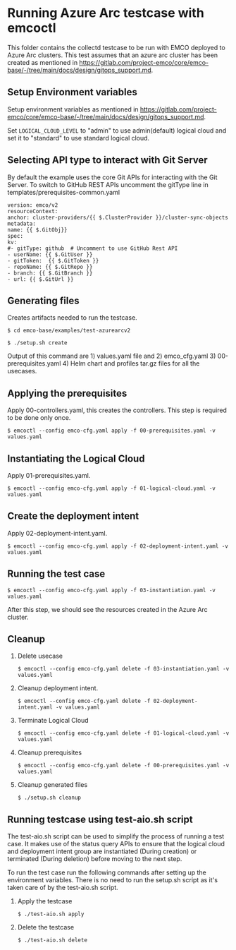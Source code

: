 [//]: # "SPDX-License-Identifier: Apache-2.0"
[//]: # "Copyright (c) 2020-2022 Intel Corporation"

# Running Azure Arc testcase with emcoctl

This folder contains the collectd testcase to be run with EMCO deployed to Azure Arc clusters. This test assumes that an azure arc cluster has been created as mentioned in https://gitlab.com/project-emco/core/emco-base/-/tree/main/docs/design/gitops_support.md.


## Setup Environment variables

Setup environment variables as mentioned in https://gitlab.com/project-emco/core/emco-base/-/tree/main/docs/design/gitops_support.md.

Set `LOGICAL_CLOUD_LEVEL` to "admin" to use admin(default) logical cloud and set it to "standard" to use standard logical cloud.

## Selecting API type to interact with Git Server
By default the example uses the core Git APIs for interacting with the Git Server. To switch to GitHub REST APIs uncomment the gitType line in templates/prerequisites-common.yaml

```
version: emco/v2
resourceContext:
anchor: cluster-providers/{{ $.ClusterProvider }}/cluster-sync-objects
metadata:
name: {{ $.GitObj}}
spec:
kv:
#- gitType: github  # Uncomment to use GitHub Rest API
- userName: {{ $.GitUser }}
- gitToken:  {{ $.GitToken }}
- repoName: {{ $.GitRepo }}
- branch: {{ $.GitBranch }}
- url: {{ $.GitUrl }}
```

## Generating files

Creates artifacts needed to run the testcase.

```
$ cd emco-base/examples/test-azurearcv2
```
```
$ ./setup.sh create
```
Output of this command are 1) values.yaml file and  2) emco_cfg.yaml 3) 00-prerequisites.yaml  4) Helm chart and profiles tar.gz files for all the usecases.

## Applying the prerequisites

Apply 00-controllers.yaml, this creates the controllers. This step is required to be done only once.

```
$ emcoctl --config emco-cfg.yaml apply -f 00-prerequisites.yaml -v values.yaml
```

## Instantiating the Logical Cloud

Apply 01-prerequisites.yaml.

```
$ emcoctl --config emco-cfg.yaml apply -f 01-logical-cloud.yaml -v values.yaml
```

## Create the deployment intent

Apply 02-deployment-intent.yaml.

```
$ emcoctl --config emco-cfg.yaml apply -f 02-deployment-intent.yaml -v values.yaml
```

## Running the test case

```
$ emcoctl --config emco-cfg.yaml apply -f 03-instantiation.yaml -v values.yaml
```

After this step, we should see the resources created in the Azure Arc cluster.


## Cleanup

1. Delete usecase

    ```
    $ emcoctl --config emco-cfg.yaml delete -f 03-instantiation.yaml -v values.yaml
    ```

2. Cleanup deployment intent.

    ```
    $ emcoctl --config emco-cfg.yaml delete -f 02-deployment-intent.yaml -v values.yaml
    ```

3. Terminate Logical Cloud

    ```
    $ emcoctl --config emco-cfg.yaml delete -f 01-logical-cloud.yaml -v values.yaml
    ```

4. Cleanup prerequisites

    ```
    $ emcoctl --config emco-cfg.yaml delete -f 00-prerequisites.yaml -v values.yaml
    ```

5. Cleanup generated files

    ```
    $ ./setup.sh cleanup
    ```

## Running testcase using test-aio.sh script
The test-aio.sh script can be used to simplify the process of running a test case. It makes use of the status query APIs to ensure that the logical cloud and deployment intent group are instantiated (During creation) or terminated (During deletion) before moving to the next step.

To run the test case run the following commands after setting up the environment variables. There is no need to run the setup.sh script as it's taken care of by the test-aio.sh script.

1. Apply the testcase

    ```
    $ ./test-aio.sh apply
    ```
2. Delete the testcase

    ```
    $ ./test-aio.sh delete
    ```